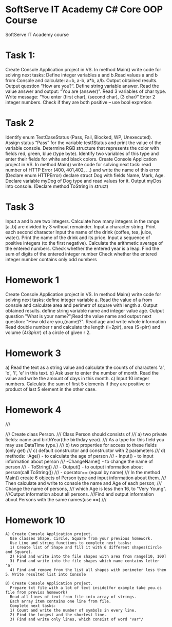 # SoftServe IT Academy C# Core OOP Course
 SoftServe IT Academy course

# Task 1:
 
Create Console Application project in VS.
In method Main() write code for solving next tasks:
Define integer variables a and b.Read values a and b from Console and calculate: a+b, a-b, a*b, a/b. Output obtained results.
Output question “How are you?“. Define string variable answer. Read the value answer and output: “You are (answer)". 
Read 3 variables of char type. Write message: “You enter (first char), (second char), (3 char)”
Enter 2 integer numbers. Check if they are both positive – use bool expretion 

# Task 2

Identify enum TestCaseStatus (Pass, Fail, Blocked, WP, Unexecuted).  Assign status “Pass” for the variable  test1Status and print the value of the variable console.
Determine RGB structure that represents the color with fields red, green, blue (type byte). Identify two variables of this type and enter their fields for white and black colors.
Create Console Application project in VS.
   In method Main() write code for solving next task:
 read number of HTTP Error (400, 401,402, ...) and write the name of this error (Declare enum HTTPError)
declare struct Dog with fields Name, Mark, Age. Declare variable myDog of Dog type and read values for it. Output myDos into console. (Declare method ToString in struct)

# Task 3

Input a and b are two integers. Calculate how many integers in the range [a..b] are divided by 3 without remainder.
Input a character string. Print each second character
Input the name of the drink (coffee, tea, juice, water). Print the name of the drink and its price.
Input a sequence of positive integers (to the first negative). Calculate the arithmetic average of the entered numbers.
Check whether the entered year is a leap.
Find the sum of digits of the entered integer number
Check whether the entered integer number contains only odd numbers

# Homework 1

Create Console Application project in VS. In method Main() write code for solving next tasks:
define integer variable a. Read the value of a from console and calculate area and perimetr of square with length a. Output obtained results.
define string variable name and integer value age. Output question "What is your name?";Read the value name and output next question: "How old are you,(name)?". Read age and write whole information  
Read double number r and calculate the length (l=2*pi*r), area (S=pi*r*r) and volume (4/3*pi*r*r*r) of a circle of given r 2. 

# Homework 3

  a) Read the text as a string value and calculate the counts of characters 'a', 'o', 'i', 'e' in this text.
  b) Ask user to enter the number of month. Read the value and write the amount of days in this month.
  c) Input 10 integer numbers. Calculate the sum of first 5 elements if they are positive or product of last 5 element in  the other case.

# Homework 4

/// <summary>
    /// Create class Person.
    ///    Class Person should consists of
    ///             a) two private fields: name and birthYear(the birthday year).
    ///             As a type for this field you may use DataTime type.)
    ///              b) two properties for access to these fields (only get)
    ///              c) default constructor and constructor with 2 parameters
    ///              d) methods: -Age() - to calculate the age of person
    ///                        - Input() - to input information about person
    ///                        -ChangeName() - to change the name of person
    ///                           - ToString()
    ///                         - Output() - to output information about person(call ToString())
    ///                           - operator== (equal by name)
    ///     In the method Main() create 6 objects of Person type and input information about them.
    ///     Then calculate and write to console the name and Age of each person;
    ///     Change the name of persons,
    ///     which Age is less then 16, to "Very Young".
    ///Output information about all persons.
    ///Find and output information about Persons with the same names(use ==)
    /// </summary>

# Homework 10

    A) Create Console Application project.
      Use classes Shape, Circle, Square from your previous homework.
      Use Linq and string functions to complete next tasks:
      1) Create list of Shape and fill it with 6 different shapes(Circle and Square).
      2) Find and write into the file shapes with area from range[10, 100]
      3) Find and write into the file shapes which name contains letter 'a'
      4) Find and remove from the list all shapes with perimeter less then 5. Write resulted list into Console

    B) Create Console Application project.
      Prepare txt file with a lot of text inside(for example take you.cs file from previos homework)
      Read all lines of text from file into array of strings.
      Each array item contains one line from file.
      Complete next tasks:
      1) Count and write the number of symbols in every line.
      2) Find the longest and the shortest line.
      3) Find and write only lines, which consist of word "var"/
